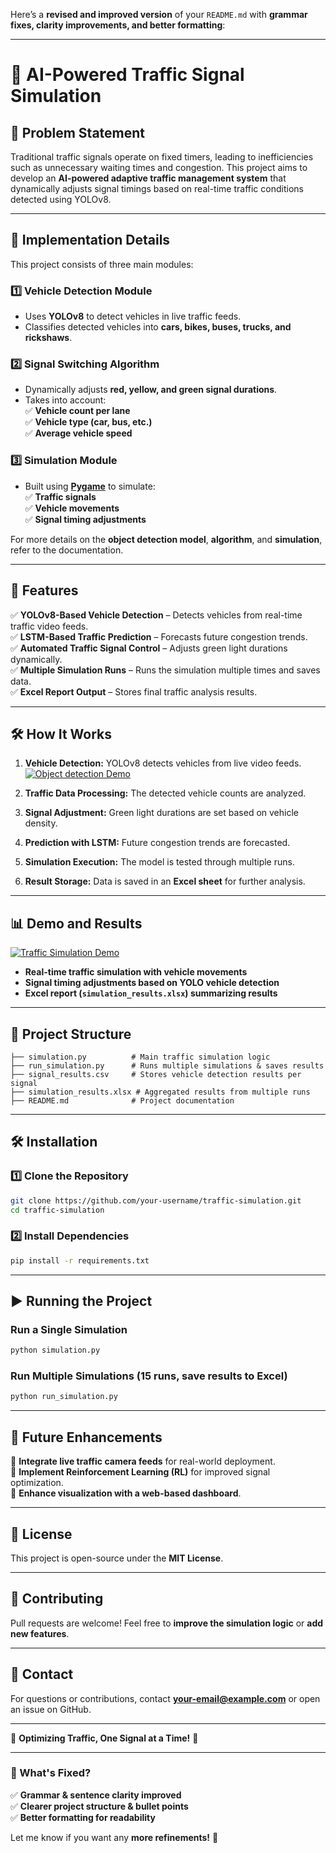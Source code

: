 Here’s a **revised and improved version** of your `README.md` with **grammar fixes, clarity improvements, and better formatting**:  

---

# 🚦 AI-Powered Traffic Signal Simulation

## 📌 Problem Statement  
Traditional traffic signals operate on fixed timers, leading to inefficiencies such as unnecessary waiting times and congestion. This project aims to develop an **AI-powered adaptive traffic management system** that dynamically adjusts signal timings based on real-time traffic conditions detected using YOLOv8.  

---

## 🔧 **Implementation Details**  
This project consists of three main modules:  

### **1️⃣ Vehicle Detection Module**  
- Uses **YOLOv8** to detect vehicles in live traffic feeds.  
- Classifies detected vehicles into **cars, bikes, buses, trucks, and rickshaws**.  

### **2️⃣ Signal Switching Algorithm**  
- Dynamically adjusts **red, yellow, and green signal durations**.  
- Takes into account:  
  ✅ **Vehicle count per lane**  
  ✅ **Vehicle type (car, bus, etc.)**  
  ✅ **Average vehicle speed**  

### **3️⃣ Simulation Module**  
- Built using **[Pygame](https://www.pygame.org/news)** to simulate:  
  ✅ **Traffic signals**  
  ✅ **Vehicle movements**  
  ✅ **Signal timing adjustments**  

For more details on the **object detection model**, **algorithm**, and **simulation**, refer to the documentation.  

---

## 🚀 **Features**  
✅ **YOLOv8-Based Vehicle Detection** – Detects vehicles from real-time traffic video feeds.  
✅ **LSTM-Based Traffic Prediction** – Forecasts future congestion trends.  
✅ **Automated Traffic Signal Control** – Adjusts green light durations dynamically.  
✅ **Multiple Simulation Runs** – Runs the simulation multiple times and saves data.  
✅ **Excel Report Output** – Stores final traffic analysis results.  

---

## 🛠 **How It Works**  
1. **Vehicle Detection:** YOLOv8 detects vehicles from live video feeds.  
[![Object detection Demo](https://img.youtube.com/vi/f1rQIFcFGig/0.jpg)](https://www.youtube.com/watch?v=ChTifdXcHgs)  

2. **Traffic Data Processing:** The detected vehicle counts are analyzed.  
3. **Signal Adjustment:** Green light durations are set based on vehicle density.  
4. **Prediction with LSTM:** Future congestion trends are forecasted.  
5. **Simulation Execution:** The model is tested through multiple runs.  
6. **Result Storage:** Data is saved in an **Excel sheet** for further analysis.  

---

## 📊 Demo and Results
[![Traffic Simulation Demo](https://img.youtube.com/vi/f1rQIFcFGig/0.jpg)](https://www.youtube.com/watch?v=f1rQIFcFGig)

- **Real-time traffic simulation with vehicle movements**  
- **Signal timing adjustments based on YOLO vehicle detection**  
- **Excel report (`simulation_results.xlsx`) summarizing results**  


---

## 📂 **Project Structure**  
```
├── simulation.py          # Main traffic simulation logic  
├── run_simulation.py      # Runs multiple simulations & saves results  
├── signal_results.csv     # Stores vehicle detection results per signal  
├── simulation_results.xlsx # Aggregated results from multiple runs  
├── README.md              # Project documentation  
```

---

## 🛠 **Installation**  
### **1️⃣ Clone the Repository**  
```sh
git clone https://github.com/your-username/traffic-simulation.git
cd traffic-simulation
```
### **2️⃣ Install Dependencies**  
```sh
pip install -r requirements.txt
```

---

## ▶️ **Running the Project**  
### **Run a Single Simulation**  
```sh
python simulation.py
```
### **Run Multiple Simulations (15 runs, save results to Excel)**  
```sh
python run_simulation.py
```

---

## 🤖 **Future Enhancements**  
🔹 **Integrate live traffic camera feeds** for real-world deployment.  
🔹 **Implement Reinforcement Learning (RL)** for improved signal optimization.  
🔹 **Enhance visualization with a web-based dashboard**.  

---

## 📜 **License**  
This project is open-source under the **MIT License**.  

---

## 🤝 **Contributing**  
Pull requests are welcome! Feel free to **improve the simulation logic** or **add new features**.  

---

## 📧 **Contact**  
For questions or contributions, contact **your-email@example.com** or open an issue on GitHub.  

---

🚦 **Optimizing Traffic, One Signal at a Time!** 🚦  

---

### **🔹 What's Fixed?**
✅ **Grammar & sentence clarity improved**  
✅ **Clearer project structure & bullet points**  
✅ **Better formatting for readability**  

Let me know if you want any **more refinements!** 🚀
